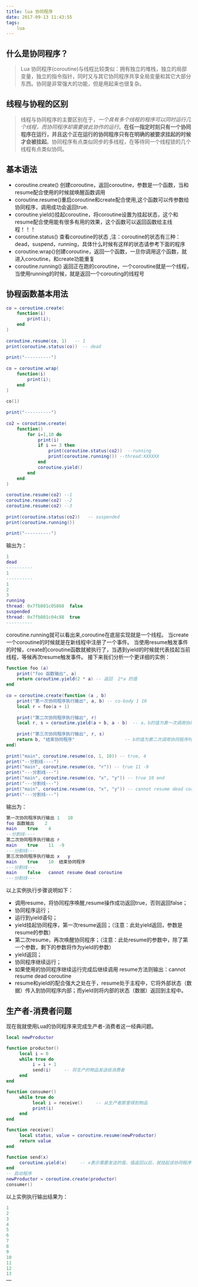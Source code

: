 ```yaml
---
title: lua 协同程序
date: 2017-09-13 11:43:55
tags:
    lua
---
```


## 什么是协同程序？
> Lua 协同程序(coroutine)与线程比较类似：拥有独立的堆栈，独立的局部变量，独立的指令指针，同时又与其它协同程序共享全局变量和其它大部分东西。协同是非常强大的功能，但是用起来也很复杂。

## 线程与协程的区别
> 线程与协同程序的主要区别在于，*一个具有多个线程的程序可以同时运行几个线程，而协同程序却需要彼此协作的运行*。**在任一指定时刻只有一个协同程序在运行，并且这个正在运行的协同程序只有在明确的被要求挂起的时候才会被挂起**。协同程序有点类似同步的多线程，在等待同一个线程锁的几个线程有点类似协同。

## 基本语法
- coroutine.create()  创建coroutine，返回coroutine，参数是一个函数，当和resume配合使用的时候就唤醒函数调用
- coroutine.resume()重启coroutine和create配合使用,这个函数可以传参数给协同程序，调用成功会返回true.
- coroutine.yield()挂起coroutine，将coroutine设置为挂起状态，这个和resume配合使用能有很多有用的效果，这个函数可以返回函数给主线程！！！
- coroutine.status()  查看coroutine的状态 ,注：coroutine的状态有三种：dead，suspend，running，具体什么时候有这样的状态请参考下面的程序
- coroutine.wrap()创建coroutine，返回一个函数，一旦你调用这个函数，就进入coroutine，和create功能重复
- coroutine.running() 返回正在跑的coroutine，一个coroutine就是一个线程，当使用running的时候，就是返回一个corouting的线程号

## 协程函数基本用法
```lua
co = coroutine.create(
    function(i)
        print(i);
    end
)
 
coroutine.resume(co, 1)   -- 1
print(coroutine.status(co))  -- dead
 
print("----------")
 
co = coroutine.wrap(
    function(i)
        print(i);
    end
)
 
co(1)
 
print("----------")
 
co2 = coroutine.create(
    function()
        for i=1,10 do
            print(i)
            if i == 3 then
                print(coroutine.status(co2))  --running
                print(coroutine.running()) --thread:XXXXXX
            end
            coroutine.yield()
        end
    end
)
 
coroutine.resume(co2) --1
coroutine.resume(co2) --2
coroutine.resume(co2) --3
 
print(coroutine.status(co2))   -- suspended
print(coroutine.running())
 
print("----------")
```

输出为：
```lua
1
dead
----------
1
----------
1
2
3
running
thread: 0x7fb801c05868  false
suspended
thread: 0x7fb801c04c88  true
----------
```

coroutine.running就可以看出来,coroutine在底层实现就是一个线程。
当create一个coroutine的时候就是在新线程中注册了一个事件。
当使用resume触发事件的时候，create的coroutine函数就被执行了，当遇到yield的时候就代表挂起当前线程，等候再次resume触发事件。
接下来我们分析一个更详细的实例：
```lua
function foo (a)
    print("foo 函数输出", a)
    return coroutine.yield(2 * a) -- 返回  2*a 的值
end
 
co = coroutine.create(function (a , b)
    print("第一次协同程序执行输出", a, b) -- co-body 1 10
    local r = foo(a + 1)
     
    print("第二次协同程序执行输出", r)
    local r, s = coroutine.yield(a + b, a - b)  -- a，b的值为第一次调用协同程序时传入
     
    print("第三次协同程序执行输出", r, s)
    return b, "结束协同程序"                   -- b的值为第二次调用协同程序时传入
end)
        
print("main", coroutine.resume(co, 1, 10)) -- true, 4
print("--分割线----")
print("main", coroutine.resume(co, "r")) -- true 11 -9
print("---分割线---")
print("main", coroutine.resume(co, "x", "y")) -- true 10 end
print("---分割线---")
print("main", coroutine.resume(co, "x", "y")) -- cannot resume dead coroutine
print("---分割线---")
```

输出为：
```lua
第一次协同程序执行输出 1   10
foo 函数输出    2
main    true    4
--分割线----
第二次协同程序执行输出 r
main    true    11  -9
---分割线---
第三次协同程序执行输出 x   y
main    true    10  结束协同程序
---分割线---
main    false   cannot resume dead coroutine
---分割线---
```

以上实例执行步骤说明如下：
- 调用resume，将协同程序唤醒,resume操作成功返回true，否则返回false；
- 协同程序运行；
- 运行到yield语句；
- yield挂起协同程序，第一次resume返回；（注意：此处yield返回，参数是resume的参数）
- 第二次resume，再次唤醒协同程序；（注意：此处resume的参数中，除了第一个参数，剩下的参数将作为yield的参数）
- yield返回；
- 协同程序继续运行；
- 如果使用的协同程序继续运行完成后继续调用 resume方法则输出：cannot resume dead coroutine
- resume和yield的配合强大之处在于，resume处于主程中，它将外部状态（数据）传入到协同程序内部；而yield则将内部的状态（数据）返回到主程中。

## 生产者-消费者问题
现在我就使用Lua的协同程序来完成生产者-消费者这一经典问题。
```lua
local newProductor

function productor()
     local i = 0
     while true do
          i = i + 1
          send(i)     -- 将生产的物品发送给消费者
     end
end

function consumer()
     while true do
          local i = receive()     -- 从生产者那里得到物品
          print(i)
     end
end

function receive()
     local status, value = coroutine.resume(newProductor)
     return value
end

function send(x)
     coroutine.yield(x)     -- x表示需要发送的值，值返回以后，就挂起该协同程序
end
-- 启动程序
newProductor = coroutine.create(productor)
consumer()
```

以上实例执行输出结果为：
```lua 
1
2
3
4
5
6
7
8
9
10
11
12
13
……
```


